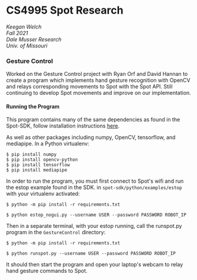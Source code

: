 # CS4995 Spot Research

*Keegan Welch*  
*Fall 2021*  
*Dale Musser Research*  
*Univ. of Missouri*

### Gesture Control
Worked on the Gesture Control project with Ryan Orf and David Hannan to create a program
which implements hand gesture recognition with OpenCV and relays corresponding movements
to Spot with the Spot API. Still continuing to develop Spot movements and improve on our
implementation.

#### Running the Program
This program contains many of the same dependencies as found in the Spot-SDK, follow installation instructions [here](https://dev.bostondynamics.com/docs/python/quickstart).  

As well as other packages including numpy, OpenCV, tensorflow, and mediapipe. In a Python virtualenv:
```
$ pip install numpy
$ pip install opencv-python
$ pip install tensorflow
$ pip install mediapipe
```
In order to run the program, you must first connect to Spot's wifi and run the estop example found in the SDK.
in `spot-sdk/python/examples/estop` with your virtualenv activated:
```
$ python -m pip install -r requirements.txt

$ python estop_nogui.py --username USER --password PASSWORD ROBOT_IP
```
Then in a separate terminal, with your estop running, call the runspot.py program in the `GestureControl` directory:
```
$ python -m pip install -r requirements.txt

$ python runspot.py --username USER --password PASSWORD ROBOT_IP
```
It should then start the program and open your laptop's webcam to relay hand gesture commands to Spot.
